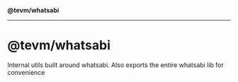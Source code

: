 **@tevm/whatsabi**

***

# @tevm/whatsabi

Internal utils built around whatsabi.
Also exports the entire whatsabi lib for convenience
